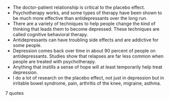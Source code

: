  - The doctor-patient relationship is critical to the placebo effect.
 - Psychotherapy works, and some types of therapy have been shown to be much more effective than antidepressants over the long run.
 - There are a variety of techniques to help people change the kind of thinking that leads them to become depressed. These techniques are called cognitive behavioral therapy.
 - Antidepressants can have troubling side effects and are addictive for some people.
 - Depression comes back over time in about 90 percent of people on antidepressants. Studies show that relapses are far less common when people are treated with psychotherapy.
 - Anything that instills a sense of hope will at least temporarily help treat depression.
 - I do a lot of research on the placebo effect, not just in depression but in irritable bowel syndrome, pain, arthritis of the knee, migraine, asthma.

7 quotes